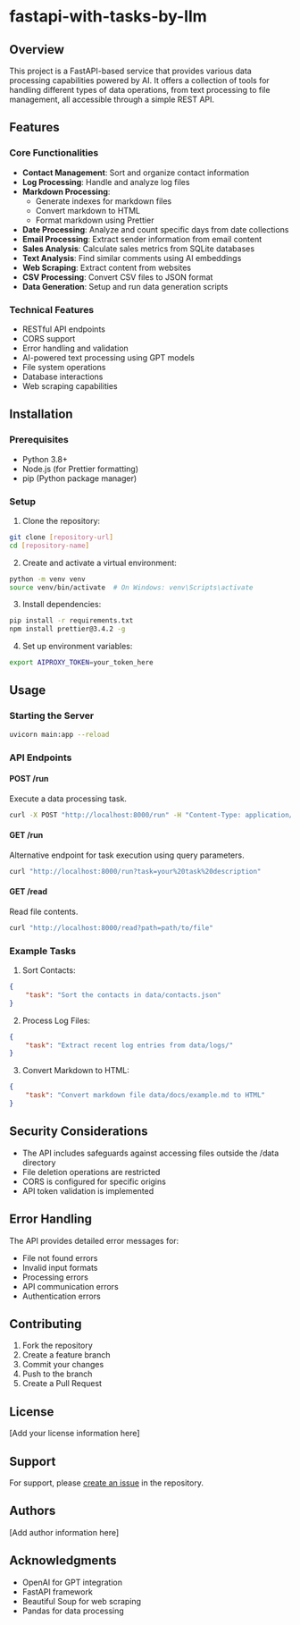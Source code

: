 # fastapi-with-tasks-by-llm


## Overview
This project is a FastAPI-based service that provides various data processing capabilities powered by AI. It offers a collection of tools for handling different types of data operations, from text processing to file management, all accessible through a simple REST API.

## Features

### Core Functionalities
- **Contact Management**: Sort and organize contact information
- **Log Processing**: Handle and analyze log files
- **Markdown Processing**: 
  - Generate indexes for markdown files
  - Convert markdown to HTML
  - Format markdown using Prettier
- **Date Processing**: Analyze and count specific days from date collections
- **Email Processing**: Extract sender information from email content
- **Sales Analysis**: Calculate sales metrics from SQLite databases
- **Text Analysis**: Find similar comments using AI embeddings
- **Web Scraping**: Extract content from websites
- **CSV Processing**: Convert CSV files to JSON format
- **Data Generation**: Setup and run data generation scripts

### Technical Features
- RESTful API endpoints
- CORS support
- Error handling and validation
- AI-powered text processing using GPT models
- File system operations
- Database interactions
- Web scraping capabilities

## Installation

### Prerequisites
- Python 3.8+
- Node.js (for Prettier formatting)
- pip (Python package manager)

### Setup
1. Clone the repository:
```bash
git clone [repository-url]
cd [repository-name]
```

2. Create and activate a virtual environment:
```bash
python -m venv venv
source venv/bin/activate  # On Windows: venv\Scripts\activate
```

3. Install dependencies:
```bash
pip install -r requirements.txt
npm install prettier@3.4.2 -g
```

4. Set up environment variables:
```bash
export AIPROXY_TOKEN=your_token_here
```

## Usage

### Starting the Server
```bash
uvicorn main:app --reload
```

### API Endpoints

#### POST /run
Execute a data processing task.
```bash
curl -X POST "http://localhost:8000/run" -H "Content-Type: application/json" -d '{"task": "your task description"}'
```

#### GET /run
Alternative endpoint for task execution using query parameters.
```bash
curl "http://localhost:8000/run?task=your%20task%20description"
```

#### GET /read
Read file contents.
```bash
curl "http://localhost:8000/read?path=path/to/file"
```

### Example Tasks

1. Sort Contacts:
```json
{
    "task": "Sort the contacts in data/contacts.json"
}
```

2. Process Log Files:
```json
{
    "task": "Extract recent log entries from data/logs/"
}
```

3. Convert Markdown to HTML:
```json
{
    "task": "Convert markdown file data/docs/example.md to HTML"
}
```

## Security Considerations
- The API includes safeguards against accessing files outside the /data directory
- File deletion operations are restricted
- CORS is configured for specific origins
- API token validation is implemented

## Error Handling
The API provides detailed error messages for:
- File not found errors
- Invalid input formats
- Processing errors
- API communication errors
- Authentication errors

## Contributing
1. Fork the repository
2. Create a feature branch
3. Commit your changes
4. Push to the branch
5. Create a Pull Request

## License
[Add your license information here]

## Support
For support, please [create an issue](link-to-issues) in the repository.

## Authors
[Add author information here]

## Acknowledgments
- OpenAI for GPT integration
- FastAPI framework
- Beautiful Soup for web scraping
- Pandas for data processing
